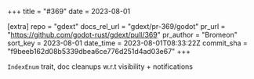 +++
title = "#369"
date = 2023-08-01

[extra]
repo = "gdext"
docs_rel_url = "gdext/pr-369/godot"
pr_url = "https://github.com/godot-rust/gdext/pull/369"
pr_author = "Bromeon"
sort_key = 2023-08-01
date_time = 2023-08-01T08:33:22Z
commit_sha = "f9beeb162d08b5339dbea6ce776d251d4ad03e67"
+++

`IndexEnum` trait, doc cleanups w.r.t visibility + notifications
